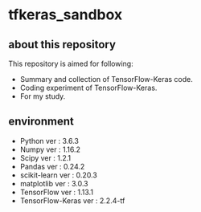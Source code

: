 # tfkeras_sandbox

## about this repository

This repository is aimed for following:

 - Summary and collection of TensorFlow-Keras code.
 - Coding experiment of TensorFlow-Keras.
 - For my study.

## environment

 - Python ver : 3.6.3
 - Numpy ver : 1.16.2
 - Scipy ver : 1.2.1
 - Pandas ver : 0.24.2
 - scikit-learn ver : 0.20.3
 - matplotlib ver : 3.0.3
 - TensorFlow ver : 1.13.1
 - TensorFlow-Keras ver : 2.2.4-tf
